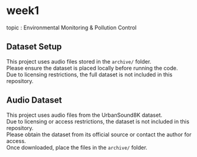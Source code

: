 # week1
topic : Environmental Monitoring &amp; Pollution Control 
## Dataset Setup
This project uses audio files stored in the `archive/` folder.  
Please ensure the dataset is placed locally before running the code.  
Due to licensing restrictions, the full dataset is not included in this repository.
## Audio Dataset

This project uses audio files from the UrbanSound8K dataset.  
Due to licensing or access restrictions, the dataset is not included in this repository.  
Please obtain the dataset from its official source or contact the author for access.  
Once downloaded, place the files in the `archive/` folder.
